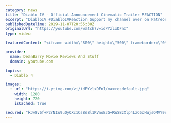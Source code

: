 ```yaml
---
category: news
title: "Diablo IV - Official Announcement Cinematic Trailer REACTION"
excerpt: "DiabloIV #DiabloIVReaction Support my channel over on Patreon for some amazing Unedited Reactions AND some Early Release Content: ..."
publishedDateTime: 2019-11-07T20:55:30Z
originalUrl: "https://youtube.com/watch?v=idPYzlxDFnI"
type: video

featuredContent: "<iframe width=\"800\" height=\"500\" frameborder=\"0\" src=\"https://www.youtube.com/embed/idPYzlxDFnI\" allow=\"accelerometer; autoplay; encrypted-media; gyroscope; picture-in-picture\" allowfullscreen></iframe>"

provider:
  name: DeanBarry Movie Reviews And Stuff
  domain: youtube.com

topics:
  - Diablo 4

images:
  - url: "https://i.ytimg.com/vi/idPYzlxDFnI/maxresdefault.jpg"
    width: 1280
    height: 720
    isCached: true

secured: "kJv8v6f+P2rNIu9uOyQXc1CsBsBl1KVnoE3G+RuSBzXlp4LzC6oHujsOMVY9rpwBHmXQFsistatddTqDZb5zsQV2H/bjRj/BuYIziWVSPOE1hMtjD6yyANn33ZHWVmYIJBE6V5/0IaXVU29mW81qqqmaQeQXxZ1m7mYlWcUEUH5jZvtaUwmRsv2Ns6+nxa0loqr0duy5Hm5QB2DEmMgTzNLTpwDQ39myMcZxxQ4XuSnCuDgl1YGqGBOqiz9c7gxO9nMhNrSovJ0QJfrFe42uT9g2bUegPKOy82O7ChSiXjIb4SoOmvRe8l1lPrxI/l/c+DwYAuf8rOlVt6ynT0Ze7C8uQy3Xx76NxGyEBjD8jQl1oC1s909ewqLOyj+4zf8d5jgNvCbjbLGZx1cD8FZ6DQOltJj4SlU6YuQcGcfJU+XFksqgofmo3F/O8c8N1mmO;YKTZIWi10XMMIjPcB9vwWw=="
---
```


